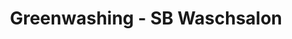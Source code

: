---
title: "Greenwashing - SB Waschsalon"
url: /hameln/greenwashing-sb-waschsalon/
shop: Wäscherei
---